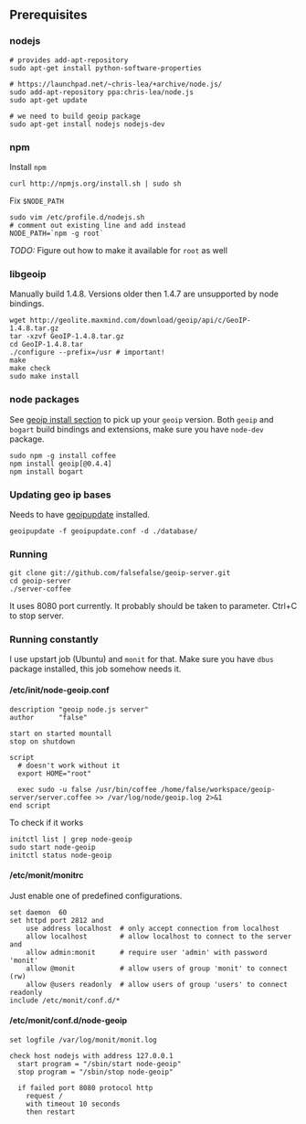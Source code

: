 ## Prerequisites

### nodejs
    # provides add-apt-repository
    sudo apt-get install python-software-properties

    # https://launchpad.net/~chris-lea/+archive/node.js/
    sudo add-apt-repository ppa:chris-lea/node.js
    sudo apt-get update

    # we need to build geoip package
    sudo apt-get install nodejs nodejs-dev

### npm
Install `npm`

    curl http://npmjs.org/install.sh | sudo sh

Fix `$NODE_PATH`

    sudo vim /etc/profile.d/nodejs.sh
    # comment out existing line and add instead
    NODE_PATH=`npm -g root`

*TODO:* Figure out how to make it available for `root` as well

### libgeoip
Manually build 1.4.8.
Versions older then 1.4.7 are unsupported by node bindings.

    wget http://geolite.maxmind.com/download/geoip/api/c/GeoIP-1.4.8.tar.gz
    tar -xzvf GeoIP-1.4.8.tar.gz
    cd GeoIP-1.4.8.tar
    ./configure --prefix=/usr # important!
    make
    make check
    sudo make install

### node packages
See [geoip install section](https://github.com/kuno/GeoIP) to pick up your `geoip` version.
Both `geoip` and `bogart` build bindings and extensions, make sure you have `node-dev` package.

    sudo npm -g install coffee
    npm install geoip[@0.4.4]
    npm install bogart
### Updating geo ip bases
Needs to have  [geoipupdate](https://github.com/maxmind/geoipupdate) installed.

    geoipupdate -f geoipupdate.conf -d ./database/

### Running

    git clone git://github.com/falsefalse/geoip-server.git
    cd geoip-server
    ./server-coffee

It uses 8080 port currently. It probably should be taken to parameter.
Ctrl+C to stop server.

### Running constantly

I use upstart job (Ubuntu) and `monit` for that. Make sure you have `dbus` package installed, this job somehow needs it.

#### /etc/init/node-geoip.conf
    description "geoip node.js server"
    author      "false"

    start on started mountall
    stop on shutdown

    script
      # doesn't work without it
      export HOME="root"

      exec sudo -u false /usr/bin/coffee /home/false/workspace/geoip-server/server.coffee >> /var/log/node/geoip.log 2>&1
    end script

To check if it works

    initctl list | grep node-geoip
    sudo start node-geoip
    initctl status node-geoip


#### /etc/monit/monitrc
Just enable one of predefined configurations.

    set daemon  60
    set httpd port 2812 and
        use address localhost  # only accept connection from localhost
        allow localhost        # allow localhost to connect to the server and
        allow admin:monit      # require user 'admin' with password 'monit'
        allow @monit           # allow users of group 'monit' to connect (rw)
        allow @users readonly  # allow users of group 'users' to connect readonly
    include /etc/monit/conf.d/*

#### /etc/monit/conf.d/node-geoip
    set logfile /var/log/monit/monit.log

    check host nodejs with address 127.0.0.1
      start program = "/sbin/start node-geoip"
      stop program = "/sbin/stop node-geoip"

      if failed port 8080 protocol http
        request /
        with timeout 10 seconds
        then restart
